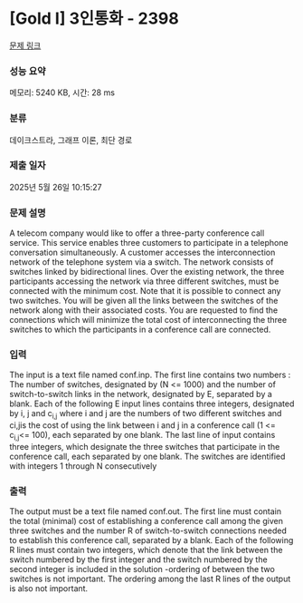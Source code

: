 # [Gold I] 3인통화 - 2398 

[문제 링크](https://www.acmicpc.net/problem/2398) 

### 성능 요약

메모리: 5240 KB, 시간: 28 ms

### 분류

데이크스트라, 그래프 이론, 최단 경로

### 제출 일자

2025년 5월 26일 10:15:27

### 문제 설명

<p>A telecom company would like to offer a three-party conference call service. This service enables three customers to participate in a telephone conversation simultaneously. A customer accesses the interconnection network of the telephone system via a switch. The network consists of switches linked by bidirectional lines. Over the existing network, the three participants accessing the network via three different switches, must be connected with the minimum cost. Note that it is possible to connect any two switches. You will be given all the links between the switches of the network along with their associated costs. You are requested to find the connections which will minimize the total cost of interconnecting the three switches to which the participants in a conference call are connected.</p>

### 입력 

 <p>The input is a text file named conf.inp. The first line contains two numbers : The number of switches, designated by (N <= 1000) and the number of switch-to-switch links in the network, designated by E, separated by a blank. Each of the following E input lines contains three integers, designated by i, j and c<sub>i,j</sub> where i and j are the numbers of two different switches and ci,jis the cost of using the link between i and j in a conference call (1 <= c<sub>i,j</sub><= 100), each separated by one blank. The last line of input contains three integers, which designate the three switches that participate in the conference call, each separated by one blank. The switches are identified with integers 1 through N consecutively</p>

<p> </p>

### 출력 

 <p>The output must be a text file named conf.out. The first line must contain the total (minimal) cost of establishing a conference call among the given three switches and the number R of switch-to-switch connections needed to establish this conference call, separated by a blank. Each of the following R lines must contain two integers, which denote that the link between the switch numbered by the first integer and the switch numbered by the second integer is included in the solution -ordering of between the two switches is not important. The ordering among the last R lines of the output is also not important.</p>


